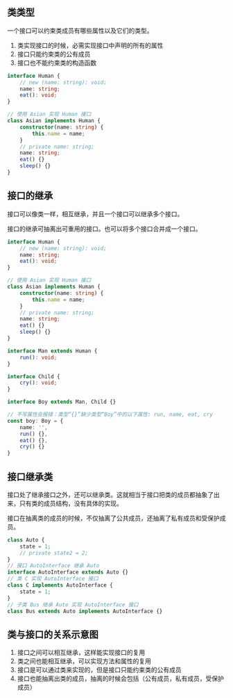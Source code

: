 ## 类类型

一个接口可以约束类成员有哪些属性以及它们的类型。

1. 类实现接口的时候，必需实现接口中声明的所有的属性
2. 接口只能约束类的公有成员
3. 接口也不能约束类的构造函数

```ts
interface Human {
    // new (name: string): void;
    name: string;
    eat(): void;
}

// 使用 Asian 实现 Human 接口
class Asian implements Human {
    constructor(name: string) {
        this.name = name;
    }
    // private name: string;
    name: string;
    eat() {}
    sleep() {}
}
```

## 接口的继承

接口可以像类一样，相互继承，并且一个接口可以继承多个接口。

接口的继承可抽离出可重用的接口。也可以将多个接口合并成一个接口。

```ts
interface Human {
    // new (name: string): void;
    name: string;
    eat(): void;
}

// 使用 Asian 实现 Human 接口
class Asian implements Human {
    constructor(name: string) {
        this.name = name;
    }
    // private name: string;
    name: string;
    eat() {}
    sleep() {}
}

interface Man extends Human {
    run(): void;
}

interface Child {
    cry(): void;
}

interface Boy extends Man, Child {}

// 不写属性会报错：类型“{}”缺少类型“Boy”中的以下属性: run, name, eat, cry
const boy: Boy = {
    name: '',
    run() {},
    eat() {},
    cry() {}
}
```

## 接口继承类

接口处了继承接口之外，还可以继承类。这就相当于接口把类的成员都抽象了出来，只有类的成员结构，没有具体的实现。

接口在抽离类的成员的时候，不仅抽离了公共成员，还抽离了私有成员和受保护成员。

```ts
class Auto {
    state = 1;
    // private state2 = 2;
}
// 接口 AutoInterface 继承 Auto
interface AutoInterface extends Auto {}
// 类 C 实现 AutoInterface 接口
class C implements AutoInterface {
    state = 1;
}
// 子类 Bus 继承 Auto 实现 AutoInterface 接口
class Bus extends Auto implements AutoInterface {}
```

## 类与接口的关系示意图

1. 接口之间可以相互继承，这样能实现接口的复用
2. 类之间也能相互继承，可以实现方法和属性的复用
3. 接口是可以通过类来实现的，但是接口只能约束类的公有成员
4. 接口也能抽离出类的成员，抽离的时候会包括（公有成员，私有成员，受保护成员）